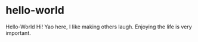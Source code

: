 # hello-world
Hello-World
Hi!
Yao here, I like making others laugh. Enjoying the life is very important.
